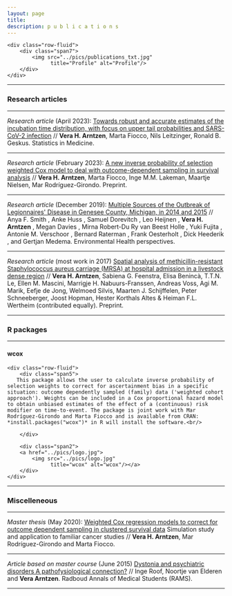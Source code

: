 ```yaml
---
layout: page
title:  
description: p u b l i c a t i o n s
---
```



<div class="container">

    <div class="row-fluid">
        <div class="span7">
            <img src="../pics/publications_txt.jpg"
                  title="Profile" alt="Profile"/>
        </div>
    </div>
</div>

---

### Research articles

---

*Research article* (April 2023): [Towards robust and accurate estimates of the incubation time distribution, with focus on upper tail probabilities and SARS-CoV-2 infection](https://onlinelibrary.wiley.com/doi/10.1002/sim.9726?af=R) // **Vera H. Arntzen**, Marta Fiocco, Nils Leitzinger, Ronald B. Geskus. Statistics in Medicine.

---

*Research article* (February 2023): [A new inverse probability of selection weighted Cox model to deal with outcome-dependent sampling in survival analysis](https://www.biorxiv.org/content/10.1101/2023.02.07.527426v1) // **Vera H. Arntzen**, Marta Fiocco, Inge M.M. Lakeman, Maartje Nielsen, Mar Rodríguez-Girondo. Preprint.

---

*Research article* (December 2019): [Multiple Sources of the Outbreak of Legionnaires' Disease in Genesee County, Michigan, in 2014 and 2015](https://ehp.niehs.nih.gov/doi/10.1289/EHP5663) // Anya F. Smith , Anke Huss , Samuel Dorevitch , Leo Heijnen , **Vera H. Arntzen** , Megan Davies , Mirna Robert-Du Ry van Beest Holle , Yuki Fujita , Antonie M. Verschoor , Bernard Raterman , Frank Oesterholt , Dick Heederik , and Gertjan Medema. Environmental Health perspectives.

---

*Research article* (most work in 2017) [Spatial analysis of methicillin-resistant Staphylococcus aureus carriage (MRSA) at hospital admission in a livestock dense region](https://www.medrxiv.org/content/10.1101/2023.05.01.23289266v1) // **Vera H. Arntzen**, Sabiena G. Feenstra, Elisa  Benincà, T.T.N. Le, Ellen M. Mascini, Marrigje H. Nabuurs-Franssen, Andreas Voss, Agi M. Marik, Eefje de Jong, Welmoed Silvis, Maarten J. Schijffelen, Peter Schneeberger, Joost Hopman, Hester Korthals Altes & Heiman F.L. Wertheim (contributed equally). Preprint.

---

### R packages

---



<div class="container">
<h4><a name="wcox"></a>wcox</h4>

    <div class="row-fluid">
        <div class="span5">
       This package allows the user to calculate inverse probability of selection weights to correct for ascertainment bias in a specific situation: outcome dependently sampled (family) data ('weighted cohort approach'). Weights can be included in a Cox proportional hazard model to obtain unbiased estimates of the effect of a (continuous) risk modifier on time-to-event. The package is joint work with Mar Rodríguez-Girondo and Marta Fiocco and is available from CRAN: *install.packages("wcox")* in R will install the software.<br/>
                  
        </div>

        <div class="span2">
        <a href="../pics/logo.jpg">
            <img src="../pics/logo.jpg"
                  title="wcox" alt="wcox"/></a>
        </div>
    </div>
</div>


---

### Miscelleneous

---

*Master thesis* (May 2020): [Weighted Cox regression models to correct for outcome dependent sampling in clustered survival data](https://www.universiteitleiden.nl/binaries/content/assets/science/mi/scripties/statscience/2019-2020/thesis_-vera-arntzen.pdf) Simulation study and application to familiar cancer studies // **Vera H. Arntzen**, Mar Rodríguez-Girondo and Marta Fiocco.

---

*Article based on master course* (June 2015) [Dystonia and psychiatric disorders A pathofysiological connection?](https://www.ramsresearch.nl/wp-content/uploads/Second-Edition-Dystonia.pdf) // Inge Roof, Noortje van Elderen and **Vera Arntzen**. Radboud Annals of Medical Students (RAMS).

---

